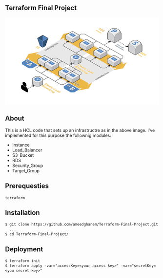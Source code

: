 ## Terraform Final Project
![](https://github.com/ameedghanem/Terraform-Final-Project/blob/main/logo/AWS_TF%20Final%20Task.jpg)

## About
This is a HCL code that sets up an infrastructre as in the above image.
I've implemented for this purpose the follownig modules:
- Instance
- Load_Balancer
- S3_Bucket
- RDS
- Security_Group
- Target_Group

## Prerequesties
    terraform

## Installation
    $ git clone https://github.com/ameedghanem/Terraform-Final-Project.git
      ...
    $ cd Terraform-Final-Project/

## Deployment
    $ terraform init
    $ terraform apply -var="accessKey=<your access key>" -var="secretKey=<you secret key>"
